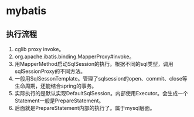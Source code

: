 # mybatis

## 执行流程

1. cglib proxy invoke。
2. org.apache.ibatis.binding.MapperProxy#invoke。
3. 用MapperMethod启动SqlSession的执行。根据不同的sql类型，调用sqlSessionProxy的不同方法。
4. 一般用SqlSessonTemplate。管理了sqlsession的open、commit、close等生命周期，还能结合spring的事务。
5. 实际执行的是默认实现DefaultSqlSession。内部使用Executor。会生成一个Statement一般是PrepareStatement。
6. 后面就是PrepareStatement内部的执行了。属于mysql层面。